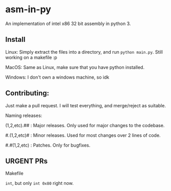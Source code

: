 # asm-in-py
An implementation of intel x86 32 bit  assembly in python 3.

## Install
Linux:
Simply extract the files into a directory, and run ```python main.py```. Still working on a makefile :p 

MacOS:
Same as Linux, make sure that you have python installed.

Windows:
I don't own a windows machine, so idk

## Contributing: 
Just make a pull request. I will test everything, and merge/reject as suitable.

Naming releases: 

 (1,2,etc).## : Major releases. Only used for major changes to the codebase.
 
 #.(1,2,etc)# : Minor releases. Used for most changes over 2 lines of code.
 
 #.#(1,2,etc) : Patches. Only for bugfixes.

## URGENT PRs

Makefile

`int`, but only `int 0x80` right now.

